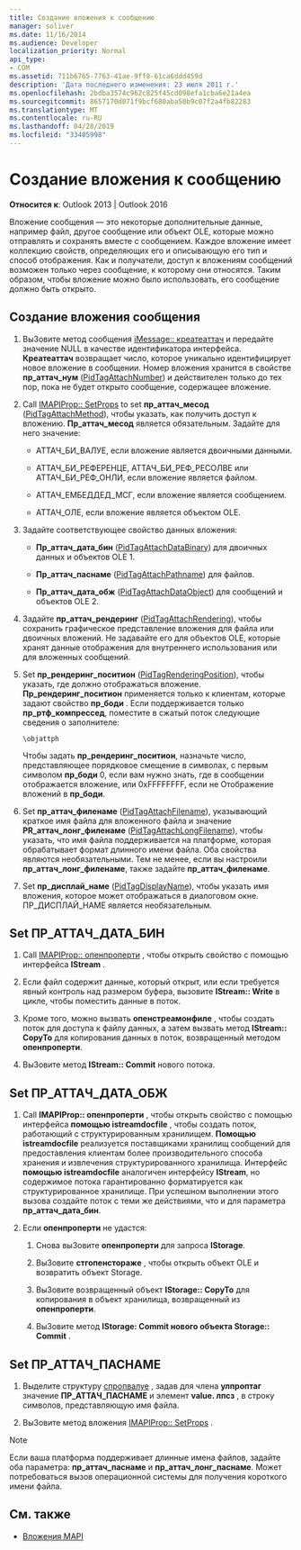```yaml
---
title: Создание вложения к сообщению
manager: soliver
ms.date: 11/16/2014
ms.audience: Developer
localization_priority: Normal
api_type:
- COM
ms.assetid: 711b6765-7763-41ae-9ff8-61ca6ddd459d
description: 'Дата последнего изменения: 23 июля 2011 г.'
ms.openlocfilehash: 2bdba3574c962c825f45cd098efa1cba6e21a4ea
ms.sourcegitcommit: 8657170d071f9bcf680aba50b9c07f2a4fb82283
ms.translationtype: MT
ms.contentlocale: ru-RU
ms.lasthandoff: 04/28/2019
ms.locfileid: "33405998"
---
```

# <a name="creating-a-message-attachment"></a>Создание вложения к сообщению
  
**Относится к**: Outlook 2013 | Outlook 2016 
  
Вложение сообщения — это некоторые дополнительные данные, например файл, другое сообщение или объект OLE, которые можно отправлять и сохранять вместе с сообщением. Каждое вложение имеет коллекцию свойств, определяющих его и описывающую его тип и способ отображения. Как и получатели, доступ к вложениям сообщений возможен только через сообщение, к которому они относятся. Таким образом, чтобы вложение можно было использовать, его сообщение должно быть открыто.
  
## <a name="create-a-message-attachment"></a>Создание вложения сообщения
  
1. ВыЗовите метод сообщения [iMessage:: креатеаттач](imessage-createattach.md) и передайте значение NULL в качестве идентификатора интерфейса. **Креатеаттач** возвращает число, которое уникально идентифицирует новое вложение в сообщении. Номер вложения хранится в свойстве **пр_аттач_нум** ([PidTagAttachNumber](pidtagattachnumber-canonical-property.md)) и действителен только до тех пор, пока не будет открыто сообщение, содержащее вложение.
    
2. Call [IMAPIProp:: SetProps](imapiprop-setprops.md) to set **пр_аттач_месод** ([PidTagAttachMethod](pidtagattachmethod-canonical-property.md)), чтобы указать, как получить доступ к вложению. **Пр_аттач_месод** является обязательным. Задайте для него значение: 
    
   - АТТАЧ_БИ_ВАЛУЕ, если вложение является двоичными данными.
    
   - АТТАЧ_БИ_РЕФЕРЕНЦЕ, АТТАЧ_БИ_РЕФ_РЕСОЛВЕ или АТТАЧ_БИ_РЕФ_ОНЛИ, если вложение является файлом.
    
   - АТТАЧ_ЕМБЕДДЕД_МСГ, если вложение является сообщением.
    
   - АТТАЧ_ОЛЕ, если вложение является объектом OLE.
    
3. Задайте соответствующее свойство данных вложения:
    
   - **Пр_аттач_дата_бин** ([PidTagAttachDataBinary](pidtagattachdatabinary-canonical-property.md)) для двоичных данных и объектов OLE 1.
    
   - **Пр_аттач_паснаме** ([PidTagAttachPathname](pidtagattachpathname-canonical-property.md)) для файлов.
    
   - **Пр_аттач_дата_обж** ([PidTagAttachDataObject](pidtagattachdataobject-canonical-property.md)) для сообщений и объектов OLE 2.
    
4. Задайте **пр_аттач_рендеринг** ([PidTagAttachRendering](pidtagattachrendering-canonical-property.md)), чтобы сохранить графическое представление вложения для файла или двоичных вложений. Не задавайте его для объектов OLE, которые хранят данные отображения для внутреннего использования или для вложенных сообщений. 
    
5. Set **пр_рендеринг_поситион** ([PidTagRenderingPosition](pidtagrenderingposition-canonical-property.md)), чтобы указать, где должно отображаться вложение. **Пр_рендеринг_поситион** применяется только к клиентам, которые задают свойство **пр_боди** . Если поддерживается только **пр_ртф_компрессед**, поместите в сжатый поток следующие сведения о заполнителе:
    
   `\objattph`

   Чтобы задать **пр_рендеринг_поситион**, назначьте число, представляющее порядковое смещение в символах, с первым символом **пр_боди** 0, если вам нужно знать, где в сообщении отображается вложение, или 0xFFFFFFFF, если не Отображение вложений в **пр_боди**.
    
6. Set **пр_аттач_филенаме** ([PidTagAttachFilename](pidtagattachfilename-canonical-property.md)), указывающий краткое имя файла для вложенного файла и значение **PR\_аттач_лонг_филенаме** ([PidTagAttachLongFilename](pidtagattachlongfilename-canonical-property.md)), чтобы указать, что имя файла поддерживается на платформе, которая обрабатывает формат длинного имени файла. Оба свойства являются необязательными. Тем не менее, если вы настроили **пр_аттач_лонг_филенаме**, также задайте **пр_аттач_филенаме**. 
    
7. Set **пр_дисплай_наме** ([PidTagDisplayName](pidtagdisplayname-canonical-property.md)), чтобы указать имя вложения, которое может отображаться в диалоговом окне. ПР_ДИСПЛАЙ_НАМЕ является необязательным. 
    
## <a name="set-prattachdatabin"></a>Set ПР_АТТАЧ_ДАТА_БИН
  
1. Call [IMAPIProp:: опенпроперти](imapiprop-openproperty.md) , чтобы открыть свойство с помощью интерфейса **IStream** . 
    
2. Если файл содержит данные, который открыт, или если требуется явный контроль над размером буфера, вызовите **IStream:: Write** в цикле, чтобы поместить данные в поток. 
    
3. Кроме того, можно вызвать **опенстреамонфиле** , чтобы создать поток для доступа к файлу данных, а затем вызвать метод **IStream:: CopyTo** для копирования данных в поток, возвращенный методом **опенпроперти**.
    
4. ВыЗовите метод **IStream:: Commit** нового потока. 
    
## <a name="set-prattachdataobj"></a>Set ПР_АТТАЧ_ДАТА_ОБЖ
  
1. Call **IMAPIProp:: опенпроперти** , чтобы открыть свойство с помощью интерфейса **помощью istreamdocfile** , чтобы создать поток, работающий с структурированным хранилищем. **Помощью istreamdocfile** реализуется поставщиками хранилищ сообщений для предоставления клиентам более производительного способа хранения и извлечения структурированного хранилища. Интерфейс **помощью istreamdocfile** аналогичен интерфейсу **IStream**, но содержимое потока гарантированно форматируется как структурированное хранилище. При успешном выполнении этого вызова создайте поток с теми же действиями, что и для параметра **пр_аттач_дата_бин**.
    
2. Если **опенпроперти** не удастся: 
    
   1. Снова выЗовите **опенпроперти** для запроса **IStorage**. 
      
   2. ВыЗовите **стгопенстораже** , чтобы открыть объект OLE и возвратить объект Storage. 
      
   3. ВыЗовите возвращенный объект **IStorage:: CopyTo** для копирования в объект хранилища, возвращенный из **опенпроперти**.
      
   4. ВыЗовите метод **IStorage: Commit нового объекта Storage:: Commit** . 
    
## <a name="set-prattachpathname"></a>Set ПР_АТТАЧ_ПАСНАМЕ
  
1. Выделите структуру [спропвалуе](spropvalue.md) , задав для члена **улпроптаг** значение **ПР_АТТАЧ_ПАСНАМЕ** и элемент **value. лпсз** , в строку символов, представляющую имя файла. 
    
2. ВыЗовите метод вложения [IMAPIProp:: SetProps](imapiprop-setprops.md) . 
    
> [!NOTE]
> Если ваша платформа поддерживает длинные имена файлов, задайте оба параметра: **пр_аттач_паснаме** и **пр_аттач_лонг_паснаме**. Может потребоваться вызов операционной системы для получения короткого имени файла. 
  
## <a name="see-also"></a>См. также

- [Вложения MAPI](mapi-attachments.md)

